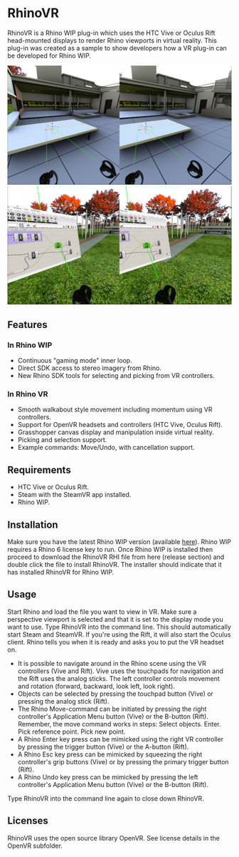 # RhinoVR

RhinoVR is a Rhino WIP plug-in which uses the HTC Vive or Oculus Rift head-mounted displays to render Rhino viewports in virtual reality. This plug-in was created as a sample to show developers how a VR plug-in can be developed for Rhino WIP.

![RhinoVR](https://raw.githubusercontent.com/mcneel/RhinoVR/master/images/VillaSavoyeTable.PNG)
![RhinoVR](https://raw.githubusercontent.com/mcneel/RhinoVR/master/images/GrasshopperColumnArcade.PNG)

## Features

### In Rhino WIP
* Continuous "gaming mode" inner loop.
* Direct SDK access to stereo imagery from Rhino.
* New Rhino SDK tools for selecting and picking from VR controllers.

### In Rhino VR
* Smooth walkabout style movement including momentum using VR controllers.
* Support for OpenVR headsets and controllers (HTC Vive, Oculus Rift).
* Grasshopper canvas display and manipulation inside virtual reality.
* Picking and selection support.
* Example commands: Move/Undo, with cancellation support.

## Requirements
* HTC Vive or Oculus Rift.
* Steam with the SteamVR app installed.
* Rhino WIP.

## Installation
Make sure you have the latest Rhino WIP version (available [here](https://discourse.mcneel.com/t/welcome-to-serengeti/9612)). Rhino WIP requires a Rhino 6 license key to run. Once Rhino WIP is installed then proceed to download the RhinoVR RHI file from here (release section) and double click the file to install RhinoVR. The installer should indicate that it has installed RhinoVR for Rhino WIP.

## Usage
Start Rhino and load the file you want to view in VR. Make sure a perspective viewport is selected and that it is set to the display mode you want to use. Type RhinoVR into the command line. This should automatically start Steam and SteamVR. If you're using the Rift, it will also start the Oculus client. Rhino tells you when it is ready and asks you to put the VR headset on.

* It is possible to navigate around in the Rhino scene using the VR controllers (Vive and Rift). Vive uses the touchpads for navigation and the Rift uses the analog sticks. The left controller controls movement and rotation (forward, backward, look left, look right).
* Objects can be selected by pressing the touchpad button (Vive) or pressing the analog stick (Rift).
* The Rhino Move-command can be initiated by pressing the right controller's Application Menu button (Vive) or the B-button (Rift). Remember, the move command works in steps: Select objects. Enter. Pick reference point. Pick new point.
* A Rhino Enter key press can be mimicked using the right VR controller by pressing the trigger button (Vive) or the A-button (Rift).
* A Rhino Esc key press can be mimicked by squeezing the right controller's grip buttons (Vive) or by pressing the primary trigger button (Rift).
* A Rhino Undo key press can be mimicked by pressing the left controller's Application Menu button (Vive) or the B-button (Rift).

Type RhinoVR into the command line again to close down RhinoVR.

## Licenses
RhinoVR uses the open source library OpenVR. See license details in the OpenVR subfolder.
